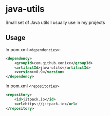 # java-utils
Small set of Java utils I usually use in my projects

## Usage

In pom.xml `<dependencies>`:

```xml
<dependency>
    <groupId>com.github.xonixx</groupId>
    <artifactId>java-utils</artifactId>
    <version>v0.9</version>
</dependency>
``` 

In pom.xml `<repositories>`

```xml
<repository>
    <id>jitpack.io</id>
    <url>https://jitpack.io</url>
</repository>
``` 
